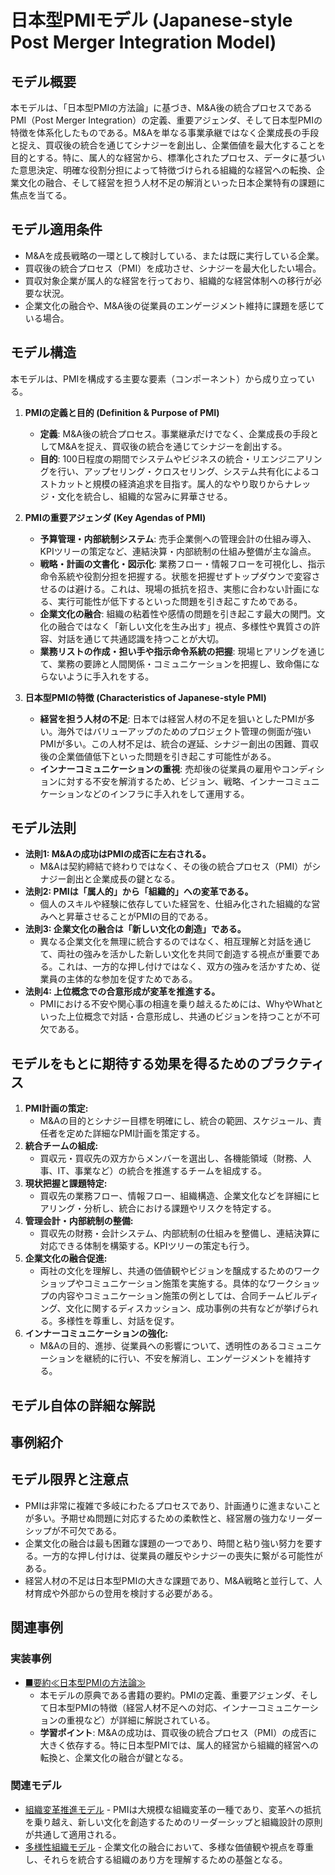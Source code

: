 # 日本型PMIモデル (Japanese-style Post Merger Integration Model)

## モデル概要
本モデルは、「日本型PMIの方法論」に基づき、M&A後の統合プロセスであるPMI（Post Merger Integration）の定義、重要アジェンダ、そして日本型PMIの特徴を体系化したものである。M&Aを単なる事業承継ではなく企業成長の手段と捉え、買収後の統合を通じてシナジーを創出し、企業価値を最大化することを目的とする。特に、属人的な経営から、標準化されたプロセス、データに基づいた意思決定、明確な役割分担によって特徴づけられる組織的な経営への転換、企業文化の融合、そして経営を担う人材不足の解消といった日本企業特有の課題に焦点を当てる。

## モデル適用条件
- M&Aを成長戦略の一環として検討している、または既に実行している企業。
- 買収後の統合プロセス（PMI）を成功させ、シナジーを最大化したい場合。
- 買収対象企業が属人的な経営を行っており、組織的な経営体制への移行が必要な状況。
- 企業文化の融合や、M&A後の従業員のエンゲージメント維持に課題を感じている場合。

## モデル構造
本モデルは、PMIを構成する主要な要素（コンポーネント）から成り立っている。

1.  **PMIの定義と目的 (Definition & Purpose of PMI)**
    -   **定義**: M&A後の統合プロセス。事業継承だけでなく、企業成長の手段としてM&Aを捉え、買収後の統合を通じてシナジーを創出する。
    -   **目的**: 100日程度の期間でシステムやビジネスの統合・リエンジニアリングを行い、アップセリング・クロスセリング、システム共有化によるコストカットと規模の経済追求を目指す。属人的なやり取りからナレッジ・文化を統合し、組織的な営みに昇華させる。

2.  **PMIの重要アジェンダ (Key Agendas of PMI)**
    -   **予算管理・内部統制システム**: 売手企業側への管理会計の仕組み導入、KPIツリーの策定など、連結決算・内部統制の仕組み整備が主な論点。
    -   **戦略・計画の文書化・図示化**: 業務フロー・情報フローを可視化し、指示命令系統や役割分担を把握する。状態を把握せずトップダウンで変容させるのは避ける。これは、現場の抵抗を招き、実態に合わない計画になる、実行可能性が低下するといった問題を引き起こすためである。
    -   **企業文化の融合**: 組織の粘着性や感情の問題を引き起こす最大の関門。文化の融合ではなく「新しい文化を生み出す」視点、多様性や異質さの許容、対話を通じて共通認識を持つことが大切。
    -   **業務リストの作成・担い手や指示命令系統の把握**: 現場ヒアリングを通じて、業務の要諦と人間関係・コミュニケーションを把握し、致命傷にならないように手入れをする。

3.  **日本型PMIの特徴 (Characteristics of Japanese-style PMI)**
    -   **経営を担う人材の不足**: 日本では経営人材の不足を狙いとしたPMIが多い。海外ではバリューアップのためのプロジェクト管理の側面が強いPMIが多い。この人材不足は、統合の遅延、シナジー創出の困難、買収後の企業価値低下といった問題を引き起こす可能性がある。
    -   **インナーコミュニケーションの重視**: 売却後の従業員の雇用やコンディションに対する不安を解消するため、ビジョン、戦略、インナーコミュニケーションなどのインフラに手入れをして運用する。

## モデル法則
- **法則1: M&Aの成功はPMIの成否に左右される。**
  -   M&Aは契約締結で終わりではなく、その後の統合プロセス（PMI）がシナジー創出と企業成長の鍵となる。
- **法則2: PMIは「属人的」から「組織的」への変革である。**
  -   個人のスキルや経験に依存していた経営を、仕組み化された組織的な営みへと昇華させることがPMIの目的である。
- **法則3: 企業文化の融合は「新しい文化の創造」である。**
  -   異なる企業文化を無理に統合するのではなく、相互理解と対話を通じて、両社の強みを活かした新しい文化を共同で創造する視点が重要である。これは、一方的な押し付けではなく、双方の強みを活かすため、従業員の主体的な参加を促すためである。
- **法則4: 上位概念での合意形成が変革を推進する。**
  -   PMIにおける不安や関心事の相違を乗り越えるためには、WhyやWhatといった上位概念で対話・合意形成し、共通のビジョンを持つことが不可欠である。

## モデルをもとに期待する効果を得るためのプラクティス
1.  **PMI計画の策定:**
    -   M&Aの目的とシナジー目標を明確にし、統合の範囲、スケジュール、責任者を定めた詳細なPMI計画を策定する。
2.  **統合チームの組成:**
    -   買収元・買収先の双方からメンバーを選出し、各機能領域（財務、人事、IT、事業など）の統合を推進するチームを組成する。
3.  **現状把握と課題特定:**
    -   買収先の業務フロー、情報フロー、組織構造、企業文化などを詳細にヒアリング・分析し、統合における課題やリスクを特定する。
4.  **管理会計・内部統制の整備:**
    -   買収先の財務・会計システム、内部統制の仕組みを整備し、連結決算に対応できる体制を構築する。KPIツリーの策定も行う。
5.  **企業文化の融合促進:**
    -   両社の文化を理解し、共通の価値観やビジョンを醸成するためのワークショップやコミュニケーション施策を実施する。具体的なワークショップの内容やコミュニケーション施策の例としては、合同チームビルディング、文化に関するディスカッション、成功事例の共有などが挙げられる。多様性を尊重し、対話を促す。
6.  **インナーコミュニケーションの強化:**
    -   M&Aの目的、進捗、従業員への影響について、透明性のあるコミュニケーションを継続的に行い、不安を解消し、エンゲージメントを維持する。

## モデル自体の詳細な解説

## 事例紹介

## モデル限界と注意点
- PMIは非常に複雑で多岐にわたるプロセスであり、計画通りに進まないことが多い。予期せぬ問題に対応するための柔軟性と、経営層の強力なリーダーシップが不可欠である。
- 企業文化の融合は最も困難な課題の一つであり、時間と粘り強い努力を要する。一方的な押し付けは、従業員の離反やシナジーの喪失に繋がる可能性がある。
- 経営人材の不足は日本型PMIの大きな課題であり、M&A戦略と並行して、人材育成や外部からの登用を検討する必要がある。

## 関連事例

### 実装事例
- [■要約≪日本型PMIの方法論≫](https://ty25148248.hatenablog.com/entry/2024/10/19/100000)
  -   本モデルの原典である書籍の要約。PMIの定義、重要アジェンダ、そして日本型PMIの特徴（経営人材不足への対応、インナーコミュニケーションの重視など）が詳細に解説されている。
  -   **学習ポイント**: M&Aの成功は、買収後の統合プロセス（PMI）の成否に大きく依存する。特に日本型PMIでは、属人的経営から組織的経営への転換と、企業文化の融合が鍵となる。

### 関連モデル
- [組織変革推進モデル](../EngingeeringManager/組織変革推進モデル.md) - PMIは大規模な組織変革の一種であり、変革への抵抗を乗り越え、新しい文化を創造するためのリーダーシップと組織設計の原則が共通して適用される。
- [多様性組織モデル](../EngingeeringManager/多様性組織モデル.md) - 企業文化の融合において、多様な価値観や視点を尊重し、それらを統合する組織のあり方を理解するための基盤となる。
